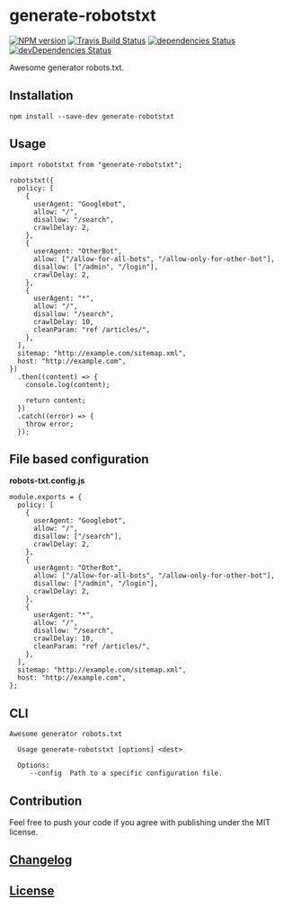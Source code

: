 generate-robotstxt
==================

[![NPM version](https://img.shields.io/npm/v/generate-robotstxt.svg)](https://www.npmjs.org/package/generate-robotstxt) [![Travis Build Status](https://img.shields.io/travis/itgalaxy/generate-robotstxt/master.svg?label=build)](https://travis-ci.org/itgalaxy/generate-robotstxt) [![dependencies Status](https://david-dm.org/itgalaxy/generate-robotstxt/status.svg)](https://david-dm.org/itgalaxy/generate-robotstxt) [![devDependencies Status](https://david-dm.org/itgalaxy/generate-robotstxt/dev-status.svg)](https://david-dm.org/itgalaxy/generate-robotstxt?type=dev)

Awesome generator robots.txt.

Installation
------------

    npm install --save-dev generate-robotstxt

Usage
-----

    import robotstxt from "generate-robotstxt";

    robotstxt({
      policy: [
        {
          userAgent: "Googlebot",
          allow: "/",
          disallow: "/search",
          crawlDelay: 2,
        },
        {
          userAgent: "OtherBot",
          allow: ["/allow-for-all-bots", "/allow-only-for-other-bot"],
          disallow: ["/admin", "/login"],
          crawlDelay: 2,
        },
        {
          userAgent: "*",
          allow: "/",
          disallow: "/search",
          crawlDelay: 10,
          cleanParam: "ref /articles/",
        },
      ],
      sitemap: "http://example.com/sitemap.xml",
      host: "http://example.com",
    })
      .then((content) => {
        console.log(content);

        return content;
      })
      .catch((error) => {
        throw error;
      });

File based configuration
------------------------

**robots-txt.config.js**

    module.exports = {
      policy: [
        {
          userAgent: "Googlebot",
          allow: "/",
          disallow: ["/search"],
          crawlDelay: 2,
        },
        {
          userAgent: "OtherBot",
          allow: ["/allow-for-all-bots", "/allow-only-for-other-bot"],
          disallow: ["/admin", "/login"],
          crawlDelay: 2,
        },
        {
          userAgent: "*",
          allow: "/",
          disallow: "/search",
          crawlDelay: 10,
          cleanParam: "ref /articles/",
        },
      ],
      sitemap: "http://example.com/sitemap.xml",
      host: "http://example.com",
    };

CLI
---

    Awesome generator robots.txt

      Usage generate-robotstxt [options] <dest>

      Options:
         --config  Path to a specific configuration file.

Contribution
------------

Feel free to push your code if you agree with publishing under the MIT license.

[Changelog](CHANGELOG.md)
-------------------------

[License](LICENSE)
------------------
